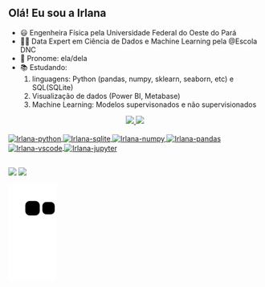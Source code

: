 ## Olá! Eu sou  a Irlana

- 😃 Engenheira Física pela Universidade Federal do Oeste do Pará
- 👩‍💻 Data Expert em Ciência de Dados e Machine Learning pela @Escola DNC
- 👩 Pronome: ela/dela
- 📚 Estudando: 
   1. linguagens: Python (pandas, numpy, sklearn, seaborn, etc) e SQL(SQLite)
   2. Visualização de dados (Power BI, Metabase)
   3. Machine Learning: Modelos supervisonados e não supervisionados

 <div align="center">
 <a href= "https://github.com/costadomar">
 <img height= "180em" src="https://github-readme-stats.vercel.app/api?username=costadomar&show_icons=true&theme=dracula"/>
 <img height= "180em" src = "https://github-readme-stats.vercel.app/api/top-langs/?username=costadomar&langs_count=8&theme=dracula"/>
 </div>
 <div style= "display: inline_block"><br>
  <img align = "center" width= "40" height= "40" alt= "Irlana-python" src="https://cdn.jsdelivr.net/gh/devicons/devicon/icons/python/python-original.svg" >
  <img align = "center" width= "40" height= "30" alt= "Irlana-sqlite" src="https://cdn.jsdelivr.net/gh/devicons/devicon/icons/sqlite/sqlite-original.svg" >      
  <img align = "center" width= "40" height= "30" alt= "Irlana-numpy" src="https://cdn.jsdelivr.net/gh/devicons/devicon/icons/numpy/numpy-original.svg" >
  <img align = "center" width= "40" height= "30" alt= "Irlana-pandas" src="https://cdn.jsdelivr.net/gh/devicons/devicon/icons/pandas/pandas-original-wordmark.svg" >
  <img align = "center" width= "40" height= "30" alt= "Irlana-vscode" src="https://cdn.jsdelivr.net/gh/devicons/devicon/icons/vscode/vscode-original.svg" >
  <img align = "center" width= "40" height= "30" alt= "Irlana-jupyter" src="https://cdn.jsdelivr.net/gh/devicons/devicon/icons/jupyter/jupyter-original-wordmark.svg"> 
 </div>                        
 
 ##
 
 <div> 

  <a href = "mailto:irlana.costa06@gmail.com"><img src="https://img.shields.io/badge/-Gmail-%23333?style=for-the-badge&logo=gmail&logoColor=white" target="_blank"></a>
  <a href="https://www.linkedin.com/in/irlana-costa-do-mar-032664163/" target="_blank"><img src="https://img.shields.io/badge/-LinkedIn-%230077B5?style=for-the-badge&logo=linkedin&logoColor=white" target="_blank"></a> 
 
 ![Snake animation](https://github.com/costadomar/CostadoMar/blob/output/github-contribution-grid-snake.svg)
 
</div>


